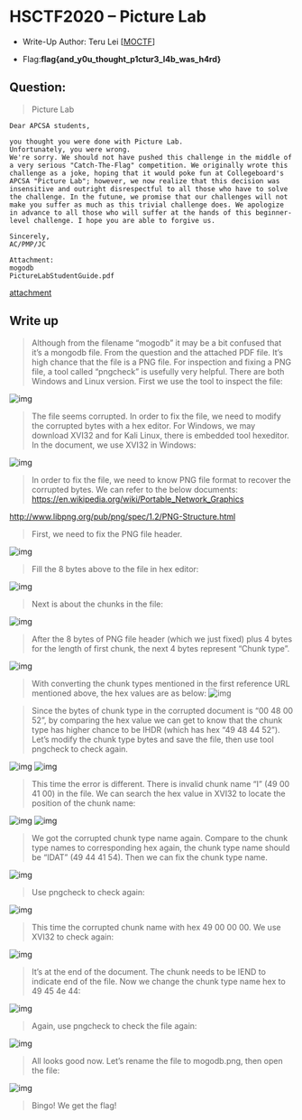 # HSCTF2020 – Picture Lab

- Write-Up Author: Teru Lei \[[MOCTF](https://www.facebook.com/MOCSCTF)\]

- Flag:**flag{and_y0u_thought_p1ctur3_l4b_was_h4rd}**

## **Question:**
>Picture Lab

```
Dear APCSA students,

you thought you were done with Picture Lab.
Unfortunately, you were wrong.
We're sorry. We should not have pushed this challenge in the middle of a very serious "Catch-The-Flag" competition. We originally wrote this challenge as a joke, hoping that it would poke fun at Collegeboard's APCSA "Picture Lab"; however, we now realize that this decision was insensitive and outright disrespectful to all those who have to solve the challenge. In the futune, we promise that our challenges will not make you suffer as much as this trivial challenge does. We apologize in advance to all those who will suffer at the hands of this beginner-level challenge. I hope you are able to forgive us.

Sincerely,
AC/PMP/JC

Attachment: 
mogodb
PictureLabStudentGuide.pdf

```
[attachment](https://drive.google.com/drive/folders/1Sfx1Ox2FYQsIMQFP-BjNSHXlO5slIdTE?usp=sharing)

## Write up
>Although from the filename “mogodb” it may be a bit confused that it’s a mongodb file. From the question and the attached PDF file. It’s high chance that the file is a PNG file.
For inspection and fixing a PNG file, a tool called “pngcheck” is usefully very helpful. There are both Windows and Linux version. First we use the tool to inspect the file:

![img](./img/1.png)

>The file seems corrupted. In order to fix the file, we need to modify the corrupted bytes with a hex editor. For Windows, we may download XVI32 and for Kali Linux, there is embedded tool hexeditor. In the document, we use XVI32 in Windows:

![img](./img/2.png)

>In order to fix the file, we need to know PNG file format to recover the corrupted bytes. We can refer to the below documents:
https://en.wikipedia.org/wiki/Portable_Network_Graphics

http://www.libpng.org/pub/png/spec/1.2/PNG-Structure.html

>First, we need to fix the PNG file header.

![img](./img/3.png)

>Fill the 8 bytes above to the file in hex editor:

![img](./img/4.png)

>Next is about the chunks in the file:

![img](./img/5.png)

>After the 8 bytes of PNG file header (which we just fixed) plus 4 bytes for the length of first chunk, the next 4 bytes represent “Chunk type”.

![img](./img/6.png)

>With converting the chunk types mentioned in the first reference URL mentioned above, the hex values are as below:
![img](./img/7.png)

>Since the bytes of chunk type in the corrupted document is “00 48 00 52”, by comparing the hex value we can get to know that the chunk type has higher chance to be IHDR (which has hex “49 48 44 52”). Let’s modify the chunk type bytes and save the file, then use tool pngcheck to check again.

![img](./img/8.png)
![img](./img/9.png)

>This time the error is different. There is invalid chunk name “I” (49 00 41 00) in the file. We can search the hex value in XVI32 to locate the position of the chunk name:

![img](./img/10.png)
![img](./img/11.png)

>We got the corrupted chunk type name again. Compare to the chunk type names to corresponding hex again, the chunk type name should be “IDAT” (49 44 41 54). Then we can fix the chunk type name.

![img](./img/12.png)

>Use pngcheck to check again:

![img](./img/13.png)

>This time the corrupted chunk name with hex 49 00 00 00. We use XVI32 to check again:

![img](./img/14.png)
>It’s at the end of the document. The chunk needs to be IEND to indicate end of the file. Now we change the chunk type name hex to 49 45 4e 44:

![img](./img/15.png)
>Again, use pngcheck to check the file again:

![img](./img/16.png)

>All looks good now. Let’s rename the file to mogodb.png, then open the file:

![img](./img/17.png)

>Bingo! We get the flag!


